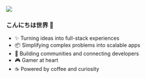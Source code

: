 <image src="https://github-readme-stats.vercel.app/api?username=kaiminato&show_icons=true&icon_color=CE1D2D&text_color=718096&bg_color=00000000&hide_title=true&hide_border=true"/>

### こんにちは世界 👋

- :sparkles: Turning ideas into full-stack experiences
- :package: Simplifying complex problems into scalable apps
- :handshake: Building communities and connecting developers
- :video_game: Gamer at heart
- :coffee: Powered by coffee and curiosity
